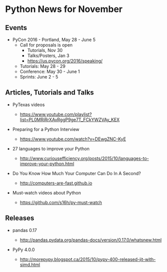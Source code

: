 # Python News for November

## Events

* PyCon 2016 - Portland, May 28 - June 5
	* Call for proposals is open
		* Tutorials, Nov 30
		* Talks/Posters, Jan 3
		* https://us.pycon.org/2016/speaking/
	* Tutorials: May 28 - 29
	* Conference: May 30 - June 1
	* Sprints: June 2 - 5

## Articles, Tutorials and Talks

* PyTexas videos
	* https://www.youtube.com/playlist?list=PL0MRiRrXAvRggP9ge7T_FCkYWZVAy_KEX

* Preparing for a Python Interview
	* https://www.youtube.com/watch?v=DEwgZNC-KyE

* 27 languages to improve your Python
	* http://www.curiousefficiency.org/posts/2015/10/languages-to-improve-your-python.html

* Do You Know How Much Your Computer Can Do In A Second?
	* http://computers-are-fast.github.io

* Must-watch videos about Python
	* https://github.com/s16h/py-must-watch

## Releases

* pandas 0.17
	* http://pandas.pydata.org/pandas-docs/version/0.17.0/whatsnew.html

* PyPy 4.0.0
	* http://morepypy.blogspot.ca/2015/10/pypy-400-released-jit-with-simd.html
